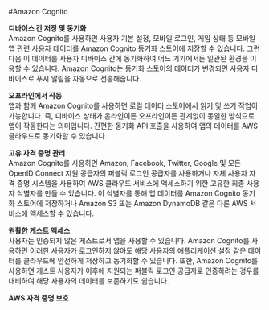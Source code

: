 #Amazon Cognito 
<br>

**디바이스 간 저장 및 동기화**<br>
Amazon Cognito를 사용하면 사용자 기본 설정, 모바일 로그인, 게임 상태 등 모바일 앱 관련 사용자 데이터를 Amazon Cognito 동기화 스토어에 저장할 수 있습니다. 그런 다음 이 데이터를 사용자 디바이스 간에 동기화하여 어느 기기에서든 일관된 환경을 이용할 수 있습니다. Amazon Cognito는 동기화 스토어의 데이터가 변경되면 사용자 디바이스로 푸시 알림을 자동으로 전송해줍니다.

**오프라인에서 작동**<br>
앱과 함께 Amazon Cognito를 사용하면 로컬 데이터 스토어에서 읽기 및 쓰기 작업이 가능합니다. 즉, 디바이스 상태가 온라인이든 오프라인이든 관계없이 동일한 방식으로 앱이 작동한다는 의미입니다. 간편한 동기화 API 호출을 사용하여 앱의 데이터를 AWS 클라우드로 동기화할 수 있습니다.

**고유 자격 증명 관리**<br>
Amazon Cognito를 사용하면 Amazon, Facebook, Twitter, Google 및 모든 OpenID Connect 지원 공급자의 퍼블릭 로그인 공급자를 사용하거나 자체 사용자 자격 증명 시스템을 사용하여 AWS 클라우드 서비스에 액세스하기 위한 고유한 최종 사용자 식별자를 만들 수 있습니다. 이 식별자를 통해 앱 데이터를 Amazon Cognito 동기화 스토어에 저장하거나 Amazon S3 또는 Amazon DynamoDB 같은 다른 AWS 서비스에 액세스할 수 있습니다.

**원활한 게스트 액세스**<br>
사용자는 인증되지 않은 게스트로서 앱을 사용할 수 있습니다. Amazon Cognito를 사용하면 이러한 사용자가 로그인하지 않아도 해당 사용자의 애플리케이션 설정 같은 데이터를 클라우드에 안전하게 저장하고 동기화할 수 있습니다. 또한, Amazon Cognito를 사용하면 게스트 사용자가 이후에 지원되는 퍼블릭 로그인 공급자로 인증하려는 경우를 대비하여 해당 사용자의 데이터를 보존하기도 쉽습니다.

**AWS 자격 증명 보호**<br>